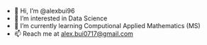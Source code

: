 - 👋 Hi, I’m @alexbui96
- 👀 I’m interested in Data Science
- 🌱 I’m currently learning Computional Applied Mathematics (MS)
- 📫 Reach me at alex.bui0717@gmail.com

<!---
alexbui96/alexbui96 is a ✨ special ✨ repository because its `README.md` (this file) appears on your GitHub profile.
You can click the Preview link to take a look at your changes.
--->
